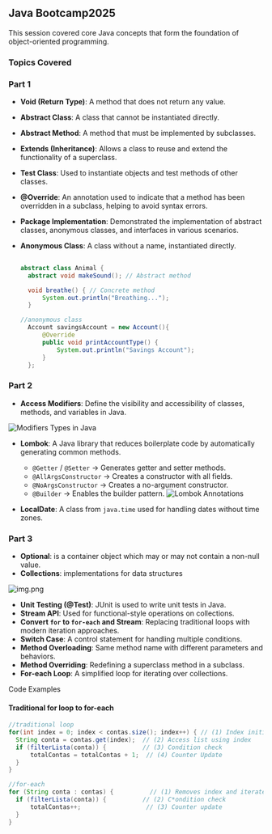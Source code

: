 ## Java Bootcamp2025

This session covered core Java concepts that form the foundation of object-oriented programming.

### Topics Covered

### Part 1

- **Void (Return Type)**: A method that does not return any value.
- **Abstract Class**: A class that cannot be instantiated directly.
- **Abstract Method**: A method that must be implemented by subclasses.
- **Extends (Inheritance)**: Allows a class to reuse and extend the functionality of a superclass.
- **Test Class**: Used to instantiate objects and test methods of other classes.
- **@Override**: An annotation used to indicate that a method has been overridden in a subclass, helping to avoid syntax errors.
- **Package Implementation**: Demonstrated the implementation of abstract classes, anonymous classes, and interfaces in various scenarios.
- **Anonymous Class**: A class without a name, instantiated directly.

  ```java
    
  abstract class Animal {
    abstract void makeSound(); // Abstract method

    void breathe() { // Concrete method
        System.out.println("Breathing...");
    }
  
  //anonymous class
    Account savingsAccount = new Account(){
        @Override
        public void printAccountType() {
            System.out.println("Savings Account");
        }
    };

### Part 2

- **Access Modifiers**: Define the visibility and accessibility of classes, methods, and variables in Java.

![Modifiers Types in Java](https://media.geeksforgeeks.org/wp-content/uploads/20220504160344/ModifiersTypesInJavapng.jpg)

- **Lombok**: A Java library that reduces boilerplate code by automatically generating common methods.
  - `@Getter` / `@Setter` → Generates getter and setter methods.
  - `@AllArgsConstructor` → Creates a constructor with all fields.
  - `@NoArgsConstructor` → Creates a no-argument constructor.
  - `@Builder` → Enables the builder pattern.
![Lombok Annotations](https://javatechonline.com/wp-content/uploads/2020/09/Lombok-Annotations-1.jpg)


- **LocalDate**: A class from `java.time` used for handling dates without time zones.


### Part 3

- **Optional<T>**:  is a container object which may or may not contain a non-null value.
- **Collections**:   implementations for data structures

![img.png](img.png)

- **Unit Testing (@Test)**:  JUnit is used to write unit tests in Java.
- **Stream API**: Used for functional-style operations on collections.
- **Convert `for` to `for-each` and Stream**: Replacing traditional loops with modern iteration approaches.
- **Switch Case**: A control statement for handling multiple conditions.
- **Method Overloading**: Same method name with different parameters and behaviors.
- **Method Overriding**: Redefining a superclass method in a subclass.
- **For-each Loop**: A simplified loop for iterating over collections.

Code Examples

####  Traditional for loop to for-each

  ```java
//traditional loop    
for(int index = 0; index < contas.size(); index++) { // (1) Index initialization
    String conta = contas.get(index);  // (2) Access list using index
    if (filterLista(conta)) {          // (3) Condition check
        totalContas = totalContas + 1;  // (4) Counter Update
    }
}

//for-each
for (String conta : contas) {          // (1) Removes index and iterates direcly over elements
    if (filterLista(conta)) {          // (2) C*ondition check
        totalContas++;                  // (3) Counter update
    }
}



